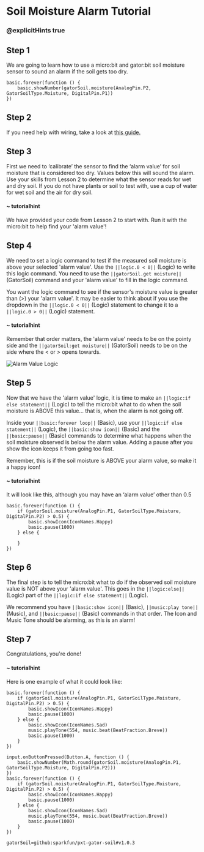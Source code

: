 # Soil Moisture Alarm Tutorial
### @explicitHints true

<!-- Tutorial Link: https://makecode.microbit.org/#tutorial:97046-52804-13459-19788 -->

## Step 1

We are going to learn how to use a micro:bit and gator:bit soil moisture sensor  to sound an alarm if the soil gets too dry.

```template
basic.forever(function () {
    basic.showNumber(gatorSoil.moisture(AnalogPin.P2, GatorSoilType.Moisture, DigitalPin.P1))
})
```

## Step 2

If you need help with wiring, take a look at [this guide.](https://drive.google.com/file/d/18e1Yyj8VSsILIePJkI6tx6cDbjrS48s8/view?usp=sharing)

## Step 3

First we need to ‘calibrate’ the sensor to find the ‘alarm value’ for soil moisture that is considered too dry. Values below this will sound the alarm. Use your skills from Lesson 2 to determine what the sensor reads for wet and dry soil. If you do not have plants or soil to test with, use a cup of water for wet soil and the air for dry soil.

#### ~ tutorialhint

We have provided your code from Lesson 2 to start with. Run it with the micro:bit to help find your 'alarm value'!

## Step 4

We need to set a logic command to test if the measured soil moisture is above your selected 'alarm value'. Use the ``||logic.0 < 0||`` (Logic) to write this logic command. You need to use the ``||gatorSoil.get moisture||`` (GatorSoil) command and your 'alarm value' to fill in the logic command.

You want the logic command to see if the sensor's moisture value is greater than (>) your 'alarm value'. It may be easier to think about if you use the dropdown in the ``||logic.0 < 0||`` (Logic) statement to change it to a ``||logic.0 > 0||`` (Logic) statement.

#### ~ tutorialhint
Remember that order matters, the 'alarm value' needs to be on the pointy side and the ``||gatorSoil:get moisture||`` (GatorSoil) needs to be on the side where the < or > opens towards.

![Alarm Value Logic](https://schoolwidelabs.github.io/sensor-immersion/images/soil_code.png)

## Step 5

Now that we have the 'alarm value' logic, it is time to make an ``||logic:if else statement||`` (Logic) to tell the micro:bit what to do when the soil moisture is ABOVE this value... that is, when the alarm is not going off.

Inside your ``||basic:forever loop||`` (Basic), use your ``||logic:if else statement||`` (Logic), the ``||basic:show icon||`` (Basic) and the ``||basic:pause||`` (Basic) commands to determine what happens when the soil moisture observed is below the alarm value. Adding a pause after you show the icon keeps it from going too fast.

Remember, this is if the soil moisture is ABOVE your alarm value, so make it a happy icon!

#### ~ tutorialhint
It will look like this, although you may have an ‘alarm value’ other than 0.5
```blocks
basic.forever(function () {
    if (gatorSoil.moisture(AnalogPin.P1, GatorSoilType.Moisture, DigitalPin.P2) > 0.5) {
        basic.showIcon(IconNames.Happy)
        basic.pause(1000)
    } else {

    }
})
```

## Step 6

The final step is to tell the micro:bit what to do if the observed soil moisture value is NOT above your 'alarm value'. This goes in the ``||logic:else||`` (Logic) part of the ``||logic:if else statement||`` (Logic).

We recommend you have ``||basic:show icon||`` (Basic), ``||music:play tone||`` (Music), and ``||basic:pause||`` (Basic) commands in that order. The Icon and Music Tone should be alarming, as this is an alarm!

## Step 7

Congratulations, you're done!

#### ~ tutorialhint

Here is one example of what it could look like:

```blocks
basic.forever(function () {
    if (gatorSoil.moisture(AnalogPin.P1, GatorSoilType.Moisture, DigitalPin.P2) > 0.5) {
        basic.showIcon(IconNames.Happy)
        basic.pause(1000)
    } else {
        basic.showIcon(IconNames.Sad)
        music.playTone(554, music.beat(BeatFraction.Breve))
        basic.pause(1000)
    }
})
```

```ghost
input.onButtonPressed(Button.A, function () {
    basic.showNumber(Math.round(gatorSoil.moisture(AnalogPin.P1, GatorSoilType.Moisture, DigitalPin.P2)))
})
basic.forever(function () {
    if (gatorSoil.moisture(AnalogPin.P1, GatorSoilType.Moisture, DigitalPin.P2) > 0.5) {
        basic.showIcon(IconNames.Happy)
        basic.pause(1000)
    } else {
        basic.showIcon(IconNames.Sad)
        music.playTone(554, music.beat(BeatFraction.Breve))
        basic.pause(1000)
    }
})
```


```package
gatorSoil=github:sparkfun/pxt-gator-soil#v1.0.3
```
